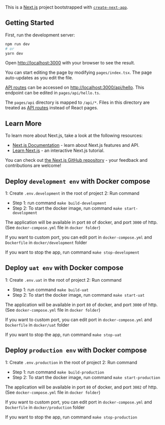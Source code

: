 This is a [Next.js](https://nextjs.org/) project bootstrapped with [`create-next-app`](https://github.com/vercel/next.js/tree/canary/packages/create-next-app).

## Getting Started

First, run the development server:

```bash
npm run dev
# or
yarn dev
```

Open [http://localhost:3000](http://localhost:3000) with your browser to see the result.

You can start editing the page by modifying `pages/index.tsx`. The page auto-updates as you edit the file.

[API routes](https://nextjs.org/docs/api-routes/introduction) can be accessed on [http://localhost:3000/api/hello](http://localhost:3000/api/hello). This endpoint can be edited in `pages/api/hello.ts`.

The `pages/api` directory is mapped to `/api/*`. Files in this directory are treated as [API routes](https://nextjs.org/docs/api-routes/introduction) instead of React pages.

## Learn More

To learn more about Next.js, take a look at the following resources:

- [Next.js Documentation](https://nextjs.org/docs) - learn about Next.js features and API.
- [Learn Next.js](https://nextjs.org/learn) - an interactive Next.js tutorial.

You can check out [the Next.js GitHub repository](https://github.com/vercel/next.js/) - your feedback and contributions are welcome!

## Deploy `development env` with Docker compose

1: Create `.env.development` in the root of project
2: Run command

- Step 1: run command `make build-development`
- Step 2: To start the docker image, run command `make start-development`

The application will be available in port `80` of docker, and port `3000` of http. (See `docker-compose.yml` file in `docker folder`)

If you want to custom port, you can edit port in `docker-compose.yml` and `Dockerfile` in `docker/development` folder

If you want to stop the app, run command `make stop-development`

## Deploy `uat env` with Docker compose

1: Create `.env.uat` in the root of project
2: Run command

- Step 1: run command `make build-uat`
- Step 2: To start the docker image, run command `make start-uat`

The application will be available in port `80` of docker, and port `3000` of http. (See `docker-compose.yml` file in `docker folder`)

If you want to custom port, you can edit port in `docker-compose.yml` and `Dockerfile` in `docker/uat` folder

If you want to stop the app, run command `make stop-uat`

## Deploy `production env` with Docker compose

1: Create `.env.production` in the root of project
2: Run command

- Step 1: run command `make build-production`
- Step 2: To start the docker image, run command `make start-production`

The application will be available in port `80` of docker, and port `3002` of http. (See `docker-compose.yml` file in `docker folder`)

If you want to custom port, you can edit port in `docker-compose.yml` and `Dockerfile` in `docker/production` folder

If you want to stop the app, run command `make stop-production`
